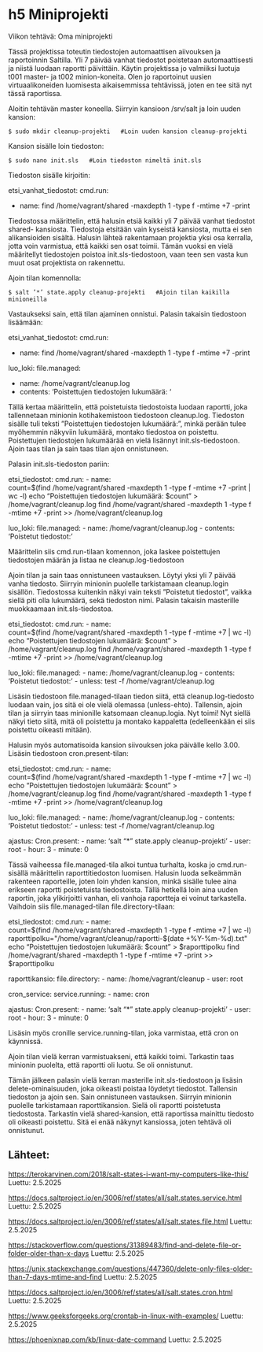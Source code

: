 # h5 Miniprojekti

Viikon tehtävä: Oma miniprojekti

Tässä projektissa toteutin tiedostojen automaattisen aiivouksen ja raportoinnin  Saltilla. Yli 7 päivää vanhat tiedostot poistetaan automaattisesti ja niistä luodaan raportti päivittäin. Käytin projektissa jo valmiiksi luotuja t001 master- ja t002 minion-koneita. Olen jo raportoinut uusien virtuaalikoneiden luomisesta aikaisemmissa tehtävissä, joten en tee sitä nyt tässä raportissa. 

Aloitin tehtävän master koneella. Siirryin kansioon /srv/salt ja loin uuden kansion:

    $ sudo mkdir cleanup-projekti   #Loin uuden kansion cleanup-projekti

Kansion sisälle loin tiedoston:

    $ sudo nano init.sls   #Loin tiedoston nimeltä init.sls

Tiedoston sisälle kirjoitin:

etsi_vanhat_tiedostot:
  cmd.run:
-	name: find /home/vagrant/shared -maxdepth 1 -type f -mtime +7 -print

Tiedostossa määrittelin, että halusin etsiä kaikki yli 7 päivää vanhat tiedostot shared- kansiosta. Tiedostoja etsitään vain kyseistä kansiosta, mutta ei sen alikansioiden sisältä. Halusin lähteä rakentamaan projektia yksi osa kerralla, jotta voin varmistua, että kaikki sen osat toimii. Tämän vuoksi en vielä määritellyt tiedostojen poistoa init.sls-tiedostoon, vaan teen sen vasta kun muut osat projektista on rakennettu. 

Ajoin tilan komennolla:

    $ salt ’*’ state.apply cleanup-projekti   #Ajoin tilan kaikilla minioneilla

Vastaukseksi sain, että tilan ajaminen onnistui. Palasin takaisin tiedostoon lisäämään:

etsi_vanhat_tiedostot:
  cmd.run:
-	name: find /home/vagrant/shared -maxdepth 1 -type f -mtime +7 -print

luo_loki:
  file.managed:
-	name: /home/vagrant/cleanup.log
-	contents: ‘Poistettujen tiedostojen lukumäärä: ‘

Tällä kertaa määrittelin, että poistetuista tiedostoista luodaan raportti, joka tallennetaan minionin kotihakemistoon tiedostoon cleanup.log. Tiedoston sisälle tuli teksti ”Poistettujen tiedostojen lukumäärä:”, minkä perään tulee myöhemmin näkyviin lukumäärä, montako tiedostoa on poistettu. Poistettujen tiedostojen lukumäärää en vielä lisännyt init.sls-tiedostoon. Ajoin taas tilan ja sain taas tilan ajon onnistuneen.

Palasin init.sls-tiedoston pariin:

etsi_tiedostot:
  cmd.run:
    - name:  
        count=$(find /home/vagrant/shared -maxdepth 1 -type f -mtime +7 -print | wc -l)
        echo “Poistettujen tiedostojen lukumäärä: $count”  > /home/vagrant/cleanup.log
        find /home/vagrant/shared -maxdepth 1 -type f -mtime +7 -print >> /home/vagrant/cleanup.log

luo_loki:
  file.managed:
    - name: /home/vagrant/cleanup.log
    - contents: ‘Poistetut tiedostot:’

Määrittelin siis cmd.run-tilaan komennon, joka laskee poistettujen tiedostojen määrän ja listaa ne cleanup.log-tiedostoon

Ajoin tilan ja sain taas onnistuneen vastauksen. Löytyi yksi yli 7 päivää vanha tiedosto. Siirryin minionin puolelle tarkistamaan cleanup.login sisällön. Tiedostossa kuitenkin näkyi vain teksti ”Poistetut tiedostot”, vaikka siellä piti olla lukumäärä, sekä tiedoston nimi. Palasin takaisin masterille muokkaamaan init.sls-tiedostoa.

etsi_tiedostot:
  cmd.run:
    - name:  
        count=$(find /home/vagrant/shared -maxdepth 1 -type f -mtime +7 | wc -l)
        echo “Poistettujen tiedostojen lukumäärä: $count”  > /home/vagrant/cleanup.log
        find /home/vagrant/shared -maxdepth 1 -type f -mtime +7 -print >> /home/vagrant/cleanup.log

luo_loki:
  file.managed:
    - name: /home/vagrant/cleanup.log
    - contents: ‘Poistetut tiedostot:’
    - unless: test -f /home/vagrant/cleanup.log


Lisäsin tiedostoon file.managed-tilaan tiedon siitä, että cleanup.log-tiedosto luodaan vain, jos sitä ei ole vielä olemassa (unless-ehto). Tallensin, ajoin tilan ja siirryin taas minionille katsomaan cleanup.logia. Nyt toimi! Nyt siellä näkyi tieto siitä, mitä oli poistettu ja montako kappaletta (edelleenkään ei siis poistettu oikeasti mitään). 

Halusin myös automatisoida kansion siivouksen joka päivälle kello 3.00. Lisäsin tiedostoon cron.present-tilan:

etsi_tiedostot:
  cmd.run:
    - name:  
        count=$(find /home/vagrant/shared -maxdepth 1 -type f -mtime +7 | wc -l)
        echo “Poistettujen tiedostojen lukumäärä: $count”  > /home/vagrant/cleanup.log
        find /home/vagrant/shared -maxdepth 1 -type f -mtime +7 -print >> /home/vagrant/cleanup.log

luo_loki:
  file.managed:
    - name: /home/vagrant/cleanup.log
    - contents: ‘Poistetut tiedostot:’
    - unless: test -f /home/vagrant/cleanup.log

ajastus:
  Cron.present:
    - name: ‘salt “*” state.apply cleanup-projekti’
    - user: root
    - hour: 3
    - minute: 0

Tässä vaiheessa file.managed-tila alkoi tuntua turhalta, koska jo cmd.run-sisällä määrittelin raporttitiedoston luomisen. Halusin luoda selkeämmän rakenteen raporteille, joten loin yhden kansion, minkä sisälle tulee aina erikseen raportti poistetuista tiedostoista. Tällä hetkellä loin aina uuden raportin, joka ylikirjoitti vanhan, eli vanhoja raportteja ei voinut tarkastella. Vaihdoin siis file.managed-tilan file.directory-tilaan:

etsi_tiedostot:
  cmd.run:
    - name:  
        count=$(find /home/vagrant/shared -maxdepth 1 -type f -mtime +7 | wc -l)
        raporttipolku="/home/vagrant/cleanup/raportti-$(date +%Y-%m-%d).txt"
        echo “Poistettujen tiedostojen lukumäärä: $count”  > $raporttipolku
        find /home/vagrant/shared -maxdepth 1 -type f -mtime +7 -print >> $raporttipolku

raporttikansio:
  file.directory:
    - name: /home/vagrant/cleanup
    - user: root

cron_service:
  service.running:
    - name: cron

ajastus:
  Cron.present:
    - name: ‘salt “*” state.apply cleanup-projekti’
    - user: root
    - hour: 3
    - minute: 0

Lisäsin myös cronille service.running-tilan, joka varmistaa, että cron on käynnissä. 

Ajoin tilan vielä kerran varmistuakseni, että kaikki toimi. Tarkastin taas minionin puolelta, että raportti oli luotu. Se oli onnistunut.

Tämän jälkeen palasin vielä kerran masterille init.sls-tiedostoon ja lisäsin delete-ominaisuuden, joka oikeasti poistaa löydetyt tiedostot. Tallensin tiedoston ja ajoin sen. Sain onnistuneen vastauksen. Siirryin minionin puolelle tarkistamaan raporttikansion. Sielä oli raportti poistetusta tiedostosta. Tarkastin vielä shared-kansion, että raportissa mainittu tiedosto oli oikeasti poistettu. Sitä ei enää näkynyt kansiossa, joten tehtävä oli onnistunut. 



## Lähteet:

https://terokarvinen.com/2018/salt-states-i-want-my-computers-like-this/ Luettu: 2.5.2025

https://docs.saltproject.io/en/3006/ref/states/all/salt.states.service.html Luettu: 2.5.2025

https://docs.saltproject.io/en/3006/ref/states/all/salt.states.file.html Luettu: 2.5.2025

https://stackoverflow.com/questions/31389483/find-and-delete-file-or-folder-older-than-x-days Luettu: 2.5.2025

https://unix.stackexchange.com/questions/447360/delete-only-files-older-than-7-days-mtime-and-find Luettu: 2.5.2025

https://docs.saltproject.io/en/3006/ref/states/all/salt.states.cron.html Luettu: 2.5.2025

https://www.geeksforgeeks.org/crontab-in-linux-with-examples/ Luettu: 2.5.2025

https://phoenixnap.com/kb/linux-date-command Luettu: 2.5.2025


